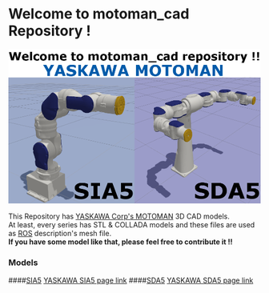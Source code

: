 # Welcome to motoman_cad Repository !
![top_page](./image/top_page.png)

This Repository has [YASKAWA Corp's MOTOMAN](https://www.yaskawa.eu.com/en/products/robotic/motoman-robots/) 3D CAD models.  
At least, every series has STL & COLLADA models and these files are used as [ROS](http://www.ros.org/) description's mesh file.  
**If you have some model like that, please feel free to contribute it !!**

### Models
####[SIA5](./SIA5)
   [YASKAWA SIA5 page link](https://www.yaskawa.eu.com/en/products/robotic/motoman-robots/productdetail/product/sia5f/)
####[SDA5](./SDA5)
   [YASKAWA SDA5 page link](https://www.yaskawa.eu.com/en/products/robotic/motoman-robots/productdetail/product/sda5f/)